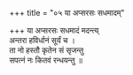+++
title = "०५ या अप्सरसः सधमादम्"

+++
या अप्सरसः सधमादं मदन्त्य्  
अन्तरा हविर्धानं सूर्यं च ।  
ता नो हस्तौ कृतेन सं सृजन्तु  
सपत्नं नः कितवं रन्धयन्तु ॥